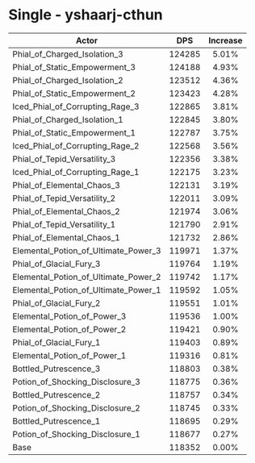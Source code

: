 # Single - yshaarj-cthun
| Actor | DPS | Increase |
|---|:---:|:---:|
|Phial_of_Charged_Isolation_3|124285|5.01%|
|Phial_of_Static_Empowerment_3|124188|4.93%|
|Phial_of_Charged_Isolation_2|123512|4.36%|
|Phial_of_Static_Empowerment_2|123423|4.28%|
|Iced_Phial_of_Corrupting_Rage_3|122865|3.81%|
|Phial_of_Charged_Isolation_1|122845|3.80%|
|Phial_of_Static_Empowerment_1|122787|3.75%|
|Iced_Phial_of_Corrupting_Rage_2|122568|3.56%|
|Phial_of_Tepid_Versatility_3|122356|3.38%|
|Iced_Phial_of_Corrupting_Rage_1|122175|3.23%|
|Phial_of_Elemental_Chaos_3|122131|3.19%|
|Phial_of_Tepid_Versatility_2|122011|3.09%|
|Phial_of_Elemental_Chaos_2|121974|3.06%|
|Phial_of_Tepid_Versatility_1|121790|2.91%|
|Phial_of_Elemental_Chaos_1|121732|2.86%|
|Elemental_Potion_of_Ultimate_Power_3|119971|1.37%|
|Phial_of_Glacial_Fury_3|119764|1.19%|
|Elemental_Potion_of_Ultimate_Power_2|119742|1.17%|
|Elemental_Potion_of_Ultimate_Power_1|119592|1.05%|
|Phial_of_Glacial_Fury_2|119551|1.01%|
|Elemental_Potion_of_Power_3|119536|1.00%|
|Elemental_Potion_of_Power_2|119421|0.90%|
|Phial_of_Glacial_Fury_1|119403|0.89%|
|Elemental_Potion_of_Power_1|119316|0.81%|
|Bottled_Putrescence_3|118803|0.38%|
|Potion_of_Shocking_Disclosure_3|118775|0.36%|
|Bottled_Putrescence_2|118757|0.34%|
|Potion_of_Shocking_Disclosure_2|118745|0.33%|
|Bottled_Putrescence_1|118695|0.29%|
|Potion_of_Shocking_Disclosure_1|118677|0.27%|
|Base|118352|0.00%|
